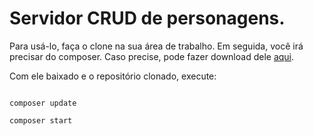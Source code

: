 # Servidor CRUD de personagens.

Para usá-lo, faça o clone na sua área de trabalho. Em seguida, você irá precisar do composer. Caso precise, pode fazer download dele [aqui](https://getcomposer.org/).

Com ele baixado e o repositório clonado, execute:

<code>
composer update<br>
composer start
</code>

